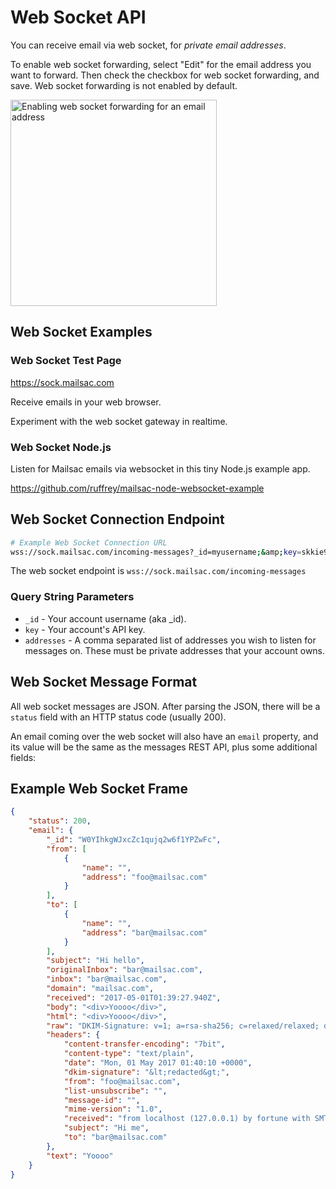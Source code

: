 # Web Socket API

You can receive email via web socket, for *private email addresses*.

To enable web socket forwarding, select "Edit" for the email address you
want to forward. Then check the checkbox for web socket forwarding,
and save. Web socket forwarding is not enabled by default.

<img src="images/forward-websocket-example.jpg" style="width: 330px; display: block" title="Enabling web socket forwarding for an email address" />

## Web Socket Examples

### Web Socket Test Page

<a href="https://sock.mailsac.com" target="_blank">https://sock.mailsac.com</a>

Receive emails in your web browser.

Experiment with the web socket gateway in realtime.

### Web Socket Node.js

Listen for Mailsac emails via websocket in this tiny Node.js example app.

<a href="https://github.com/ruffrey/mailsac-node-websocket-example" target="_blank">https://github.com/ruffrey/mailsac-node-websocket-example</a>

## Web Socket Connection Endpoint

```bash
# Example Web Socket Connection URL
wss://sock.mailsac.com/incoming-messages?_id=myusername;&amp;key=skkie9bksd2ad&amp;addresses=1@mailsac.com,2@mailsac.com
```

The web socket endpoint is `wss://sock.mailsac.com/incoming-messages`

### Query String Parameters

- `_id` - Your account username (aka _id).
- `key` - Your account's API key.
- `addresses` - A comma separated list of addresses you wish to listen for messages on.
These must be private addresses that your account owns.


## Web Socket Message Format

All web socket messages are JSON. After parsing the JSON, there will be a `status` field
with an HTTP status code (usually 200).

An email coming over the web socket will also have an `email` property, and its
value will be the same as the messages REST API, plus some additional fields:

## Example Web Socket Frame

```json
{
    "status": 200,
    "email": {
        "_id": "W0YIhkgWJxcZc1qujq2w6f1YPZwFc",
        "from": [
            {
                "name": "",
                "address": "foo@mailsac.com"
            }
        ],
        "to": [
            {
                "name": "",
                "address": "bar@mailsac.com"
            }
        ],
        "subject": "Hi hello",
        "originalInbox": "bar@mailsac.com",
        "inbox": "bar@mailsac.com",
        "domain": "mailsac.com",
        "received": "2017-05-01T01:39:27.940Z",
        "body": "<div>Yoooo</div>",
        "html": "<div>Yoooo</div>",
        "raw": "DKIM-Signature: v=1; a=rsa-sha256; c=relaxed/relaxed; d=mailsac.com;\r\n q=dns/txt;\n s=mailsacrelay;\r\n h=from:subject:to:mime-version:content-type:content-transfer-encoding:list-unsubscribe;\r\n b=redacted\r\nReceived: from localhost (127.0.0.1) by fortune with SMTP; Sun Apr 30\r\n 2017 21:40:10 GMT-0400 (EDT)\r\nContent-Type: text/plain\r\nFrom: foo@mailsac.com\r\nTo: bar@mailsac.com\r\nSubject: Hi me\r\nMessage-ID:\r\n \r\nList-Unsubscribe: \r\nContent-Transfer-Encoding: 7bit\r\nDate: Mon, 01 May 2017 01:40:10 +0000\r\nMIME-Version: 1.0\r\n\r\nYoooo",
        "headers": {
            "content-transfer-encoding": "7bit",
            "content-type": "text/plain",
            "date": "Mon, 01 May 2017 01:40:10 +0000",
            "dkim-signature": "&lt;redacted&gt;",
            "from": "foo@mailsac.com",
            "list-unsubscribe": "",
            "message-id": "",
            "mime-version": "1.0",
            "received": "from localhost (127.0.0.1) by fortune with SMTP; Sun Apr 30 2017 21:40:10 GMT-0400 (EDT)",
            "subject": "Hi me",
            "to": "bar@mailsac.com"
        },
        "text": "Yoooo"
    }
}
```
